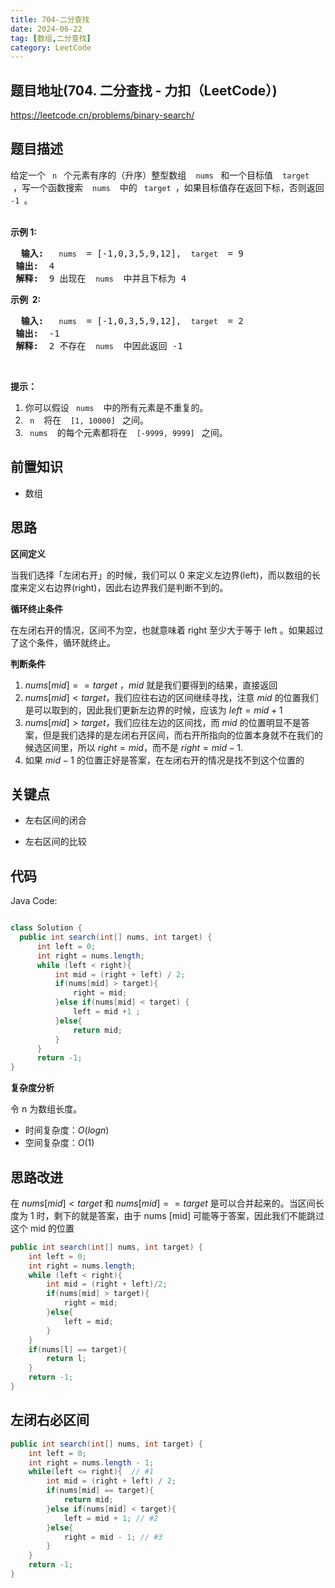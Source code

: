 ```yaml
---
title: 704-二分查找
date: 2024-06-22
tag: [数组,二分查找]
category: LeetCode
---
```


## 题目地址(704. 二分查找 - 力扣（LeetCode）)

https://leetcode.cn/problems/binary-search/

## 题目描述
<p> 给定一个 <code> n </code> 个元素有序的（升序）整型数组&nbsp; <code> nums </code> 和一个目标值&nbsp; <code> target </code> &nbsp;，写一个函数搜索&nbsp; <code> nums </code>&nbsp; 中的 <code> target </code>，如果目标值存在返回下标，否则返回 <code>-1 </code>。</p>

<p> <br>
<strong> 示例 1: </strong> </p>

<pre> <strong> 输入: </strong> <code> nums </code> = [-1,0,3,5,9,12], <code> target </code> = 9
<strong> 输出: </strong> 4
<strong> 解释: </strong> 9 出现在 <code> nums </code> 中并且下标为 4
</pre>

<p> <strong> 示例&nbsp; 2: </strong> </p>

<pre> <strong> 输入: </strong> <code> nums </code> = [-1,0,3,5,9,12], <code> target </code> = 2
<strong> 输出: </strong> -1
<strong> 解释: </strong> 2 不存在 <code> nums </code> 中因此返回 -1
</pre>

<p>&nbsp; </p>

<p> <strong> 提示：</strong> </p>

<ol>
	<li> 你可以假设 <code> nums </code>&nbsp; 中的所有元素是不重复的。</li>
	<li> <code> n </code>&nbsp; 将在&nbsp; <code> [1, 10000] </code> 之间。</li>
	<li> <code> nums </code>&nbsp; 的每个元素都将在&nbsp; <code> [-9999, 9999] </code> 之间。</li>
</ol>


## 前置知识

- 数组

## 思路

**区间定义**

当我们选择「左闭右开」的时候，我们可以 0 来定义左边界(left)，而以数组的长度来定义右边界(right)，因此右边界我们是判断不到的。

**循环终止条件**

在左闭右开的情况，区间不为空，也就意味着 right 至少大于等于 left 。如果超过了这个条件，循环就终止。

**判断条件**

1. $nums[mid] == target$ ，$mid$ 就是我们要得到的结果，直接返回
2. $nums[mid] < target$，我们应往右边的区间继续寻找，注意 $mid$ 的位置我们是可以取到的，因此我们更新左边界的时候，应该为 $left = mid +1$
3. $nums[mid] > target$，我们应往左边的区间找，而 $mid$ 的位置明显不是答案，但是我们选择的是左闭右开区间，而右开所指向的位置本身就不在我们的候选区间里，所以 $right = mid$，而不是 $right = mid -1$.
4. 如果 $mid - 1$ 的位置正好是答案，在左闭右开的情况是找不到这个位置的

## 关键点

- 左右区间的闭合

- 左右区间的比较

## 代码

Java Code:

```java

class Solution {
  public int search(int[] nums, int target) {
      int left = 0;
      int right = nums.length;
      while (left < right){
          int mid = (right + left) / 2;
          if(nums[mid] > target){
              right = mid;
          }else if(nums[mid] < target) {
              left = mid +1 ;
          }else{
              return mid;
          }
      }
      return -1;
}

```

**复杂度分析**

令 n 为数组长度。

- 时间复杂度：$O(logn)$
- 空间复杂度：$O(1)$


## 思路改进

在 $nums[mid] < target$ 和 $nums[mid] == target$ 是可以合并起来的。当区间长度为 1 时，剩下的就是答案，由于 nums [mid] 可能等于答案，因此我们不能跳过这个 mid 的位置

```java
public int search(int[] nums, int target) {
    int left = 0;
    int right = nums.length;
    while (left < right){
        int mid = (right + left)/2;
        if(nums[mid] > target){
            right = mid;
        }else{
            left = mid;
        }
    }
    if(nums[l] == target){
        return l;
    }
    return -1;
}
```

## 左闭右必区间

```java
public int search(int[] nums, int target) {
    int left = 0;
    int right = nums.length - 1;
    while(left <= right){  // #1
        int mid = (right + left) / 2;
        if(nums[mid] == target){
            return mid;
        }else if(nums[mid] < target){
            left = mid + 1; // #2
        }else{
            right = mid - 1; // #3
        }
    }
    return -1;
}
```
